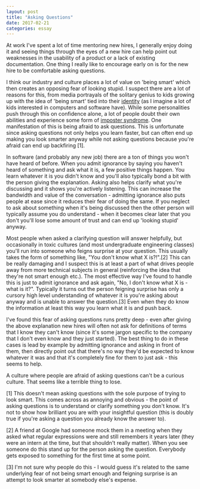 ```yaml
---
layout: post
title: "Asking Questions"
date: 2017-02-21
categories: essay
---
```


At work I've spent a lot of time mentoring new hires, I generally enjoy doing it and seeing things through the eyes of a new hire can help point out weaknesses in the usability of a product or a lack of existing documentation.  One thing I really like to encourage early on is for the new hire to be comfortable asking questions.

I think our industry and culture places a lot of value on 'being smart' which then creates an opposing fear of looking stupid. I suspect there are a lot of reasons for this, from media portrayals of the solitary genius to kids growing up with the idea of 'being smart' tied into their [identity][identity] (as I imagine a lot of kids interested in computers and software have).  While some personalities push through this on confidence alone, a lot of people doubt their own abilities and experience some form of [imposter syndrome][imposter-syndrome].  One manifestation of this is being afraid to ask questions.  This is unfortunate since asking questions not only helps you learn faster, but can often end up making you look smarter anyway while not asking questions because you're afraid can end up backfiring [1].

In software (and probably any new job) there are a ton of things you won't have heard of before.  When you admit ignorance by saying you haven't heard of something and ask what it is, a few positive things happen.  You learn whatever it is you didn't know and you'll also typically bond a bit with the person giving the explanation. Asking also helps clarify what you're discussing and it shows you're actively listening.  This can increase the bandwidth and value of the conversation - admitting ignorance also puts people at ease since it reduces their fear of doing the same.  If you neglect to ask about something when it's being discussed then the other person will typically assume you do understand - when it becomes clear later that you don't you'll lose some amount of trust and can end up 'looking stupid' anyway.

Most people when asked a clarifying question will answer helpfully, but occasionally in toxic cultures (and most undergraduate engineering classes) you'll run into someone who feigns surprise at your question.  This usually takes the form of something like, "You don't know what X is?!".[2]  This can be really damaging and I suspect this is at least a part of what drives people away from more technical subjects in general (reinforcing the idea that they're not smart enough etc.). The most effective way I've found to handle this is just to admit ignorance and ask again, "No, I don't know what X is - what is it?".  Typically it turns out the person feigning surprise has only a cursory high level understanding of whatever it is you're asking about anyway and is unable to answer the question.[3]  Even when they do know the information at least this way you learn what it is and push back.

I've found this fear of asking questions runs pretty deep - even after giving the above explanation new hires will often not ask for definitions of terms that I know they can't know (since it's some jargon specific to the company that I don't even know and they just started).  The best thing to do in these cases is lead by example by admitting ignorance and asking in front of them, then directly point out that there's no way they'd be expected to know whatever it was and that it's completely fine for them to just ask - this seems to help.

A culture where people are afraid of asking questions can't be a curious culture.  That seems like a terrible thing to lose.

[1] This doesn't mean asking questions with the sole purpose of trying to look smart.  This comes across as annoying and obvious - the point of asking questions is to understand or clarify something you don't know.  It's not to show how brilliant you are with your insightful question (this is doubly true if you're asking a question you already know the answer to).

[2] A friend at Google had someone mock them in a meeting when they asked what regular expressions were and still remembers it years later (they were an intern at the time, but that shouldn't really matter).  When you see someone do this stand up for the person asking the question.  Everybody gets exposed to something for the first time at some point.

[3] I'm not sure why people do this - I would guess it's related to the same underlying fear of not being smart enough and feigning surprise is an attempt to look smarter at somebody else's expense.

[identity]: http://paulgraham.com/identity.html
[imposter-syndrome]: https://en.wikipedia.org/wiki/Impostor_syndrome
